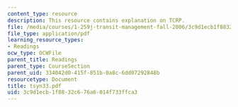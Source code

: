 ```yaml
---
content_type: resource
description: This resource contains explanation on TCRP.
file: /media/courses/1-259j-transit-management-fall-2006/3c9d1ecb1f8832c676a6014f733ffca3_tsyn33.pdf
file_type: application/pdf
learning_resource_types:
- Readings
ocw_type: OCWFile
parent_title: Readings
parent_type: CourseSection
parent_uid: 334042d0-415f-851b-0a8c-6dd07292848b
resourcetype: Document
title: tsyn33.pdf
uid: 3c9d1ecb-1f88-32c6-76a6-014f733ffca3
---
```

